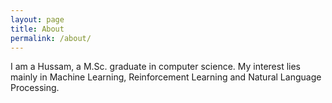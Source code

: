 ```yaml
---
layout: page
title: About
permalink: /about/
---
```

I am a Hussam, a M.Sc. graduate in computer science. My interest lies mainly in Machine Learning, Reinforcement Learning and Natural Language Processing.
